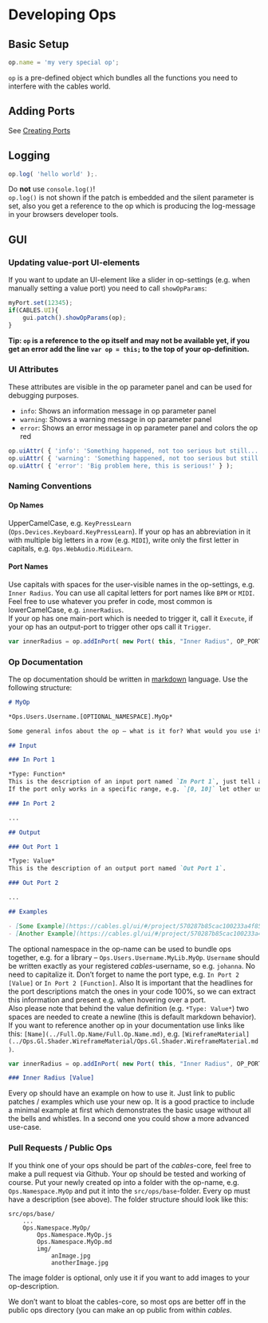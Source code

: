 # Developing Ops

## Basic Setup

```javascript
op.name = 'my very special op';
```

`op` is a pre-defined object which bundles all the functions you need to interfere with the cables world.

## Adding Ports

See [Creating Ports](../dev_Creating_Ports/Creating_Ports.md)

## Logging

```javascript
op.log( 'hello world' );.   
```

Do **not** use `console.log()`!   
`op.log()` is not shown if the patch is embedded and the silent parameter is set, also you get a reference to the op which is producing the log-message in your browsers developer tools.

## GUI

### Updating value-port UI-elements 

If you want to update an UI-element like a slider in op-settings (e.g. when manually setting a value port) you need to call `showOpParams`:

```javascript
myPort.set(12345);
if(CABLES.UI){
	gui.patch().showOpParams(op);
}
```
**Tip: `op` is a reference to the op itself and may not be available yet, if you get an error add the line `var op = this;` to the top of your op-definition.**

### UI Attributes

These attributes are visible in the op parameter panel and can be used for debugging purposes.

- `info`: Shows an information message in op parameter panel
- `warning`: Shows a warning message in op parameter panel
- `error`: Shows an error message in op parameter panel and colors the op red

```javascript
op.uiAttr( { 'info': 'Something happened, not too serious but still...' } );
op.uiAttr( { 'warning': 'Something happened, not too serious but still...' } );
op.uiAttr( { 'error': 'Big problem here, this is serious!' } );
```

### Naming Conventions

#### Op Names

UpperCamelCase, e.g. `KeyPressLearn` (`Ops.Devices.Keyboard.KeyPressLearn`). If your op has an abbreviation in it with multiple big letters in a row (e.g. `MIDI`), write only the first letter in capitals, e.g. `Ops.WebAudio.MidiLearn`.

#### Port Names

Use capitals with spaces for the user-visible names in the op-settings, e.g. `Inner Radius`. You can use all capital letters for port names like `BPM` or `MIDI`. 
Feel free to use whatever you prefer in code, most common is lowerCamelCase, e.g. `innerRadius`.  
If your op has one main-port which is needed to trigger it, call it `Execute`, if your op has an output-port to trigger other ops call it `Trigger`.


```javascript
var innerRadius = op.addInPort( new Port( this, "Inner Radius", OP_PORT_TYPE_VALUE ));
```

### Op Documentation

The op documentation should be written in [markdown](https://daringfireball.net/projects/markdown/) language.
Use the following structure:

```markdown
# MyOp

*Ops.Users.Username.[OPTIONAL_NAMESPACE].MyOp*  

Some general infos about the op – what is it for? What would you use it for? You should make clear in a few sentences what matters.

## Input

### In Port 1

*Type: Function*  
This is the description of an input port named `In Port 1`, just tell a bit what it is for, maybe some links to external references.
If the port only works in a specific range, e.g. `[0, 10]` let other users now.

### In Port 2

...

## Output

### Out Port 1

*Type: Value*  
This is the description of an output port named `Out Port 1`.

### Out Port 2

...

## Examples

- [Some Example](https://cables.gl/ui/#/project/570287b85cac100233a4f85f)
- [Another Example](https://cables.gl/ui/#/project/570287b85cac100233a4f85f)
```

The optional namespace in the op-name can be used to bundle ops together, e.g. for a library – `Ops.Users.Username.MyLib.MyOp`.  `Username` should be written exactly as your registered *cables*-username, so e.g. `johanna`. No need to capitalize it.
Don’t forget to name the port type, e.g. `In Port 2 [Value]` or `In Port 2 [Function]`. Also It is important that the headlines for the port descriptions match the ones in your code 100%, so we can extract this information and present e.g. when hovering over a port.  
Also please note that behind the value definition (e.g. `*Type: Value*`) two spaces are needed to create a newline (this is default markdown behavior).
If you want to reference another op in your documentation use links like this: `[Name](../Full.Op.Name/Full.Op.Name.md)`, e.g. `[WireframeMaterial](../Ops.Gl.Shader.WireframeMaterial/Ops.Gl.Shader.WireframeMaterial.md)`.

```javascript
var innerRadius = op.addInPort( new Port( this, "Inner Radius", OP_PORT_TYPE_VALUE ));
```

```markdown
### Inner Radius [Value]
```

Every op should have an example on how to use it. Just link to public patches / examples which use your new op. It is a good practice to include a minimal example at first which demonstrates the basic usage without all the bells and whistles. In a second one you could show a more advanced use-case.

### Pull Requests / Public Ops

If you think one of your ops should be part of the *cables*-core, feel free to make a pull request via Github. Your op should be tested and working of course. Put your newly created op into a folder with the op-name, e.g. `Ops.Namespace.MyOp` and put it into the `src/ops/base`-folder. Every op must have a description (see above). The folder structure should look like this:

```
src/ops/base/
    ...
    Ops.Namespace.MyOp/
        Ops.Namespace.MyOp.js
        Ops.Namespace.MyOp.md
        img/
            anImage.jpg
            anotherImage.jpg
```

The image folder is optional, only use it if you want to add images to your op-description.

We don’t want to bloat the cables-core, so most ops are better off in the public ops directory (you can make an op public from within *cables*.
